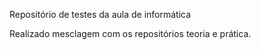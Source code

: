 Repositório de testes da aula de informática

Realizado mesclagem com os repositórios teoria e prática.